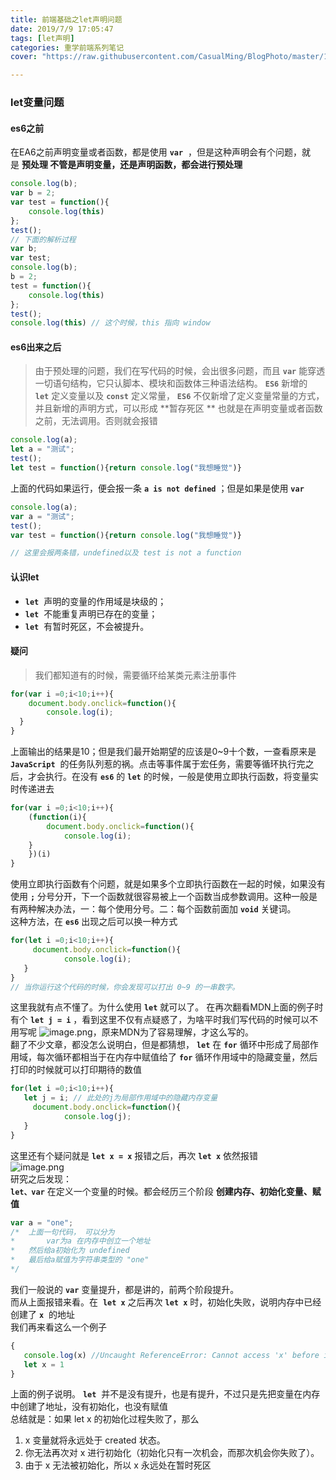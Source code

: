 ```yaml
---
title: 前端基础之let声明问题
date: 2019/7/9 17:05:47 
tags: [let声明]
categories: 重学前端系列笔记
cover: "https://raw.githubusercontent.com/CasualMing/BlogPhoto/master/19a7ec2661.jpg"

---
```


<a name="yuvss"></a>
### let变量问题
<a name="Cywoi"></a>
#### es6之前
在EA6之前声明变量或者函数，都是使用 **`var`**  ，但是这种声明会有个问题，就是 **预处理 **不管是声明变量，还是声明函数，都会进行**预处理**  
```javascript
console.log(b);
var b = 2;
var test = function(){
	console.log(this)
};
test();
// 下面的解析过程
var b;
var test;
console.log(b);
b = 2;
test = function(){
	console.log(this)
};
test();
console.log(this) // 这个时候，this 指向 window
```
<a name="6PlZP"></a>
#### es6出来之后
> 由于预处理的问题，我们在写代码的时候，会出很多问题，而且 **`var`** 能穿透一切语句结构，它只认脚本、模块和函数体三种语法结构。 **`ES6`** 新增的 **`let`** 定义变量以及 **`const`** 定义常量， **`ES6`** 不仅新增了定义变量常量的方式，并且新增的声明方式，可以形成 **暂存死区 ** 也就是在声明变量或者函数之前，无法调用。否则就会报错

```javascript
console.log(a);
let a = "测试";
test();
let test = function(){return console.log("我想睡觉")}
```
上面的代码如果运行，便会报一条 **`a is not defined`** ；但是如果是使用 **`var`** 
```javascript
console.log(a);
var a = "测试";
test();
var test = function(){return console.log("我想睡觉")}

// 这里会报两条错，undefined以及 test is not a function
```
<a name="gZ4Dr"></a>
#### 认识let

- **`let`**  声明的变量的作用域是块级的；
- **`let`**  不能重复声明已存在的变量；
- **`let`**  有暂时死区，不会被提升。
<a name="6uHWo"></a>
#### 疑问
> 我们都知道有的时候，需要循环给某类元素注册事件

```javascript
for(var i =0;i<10;i++){
	document.body.onclick=function(){
		console.log(i);	
  }
}
```
上面输出的结果是10；但是我们最开始期望的应该是0~9十个数，一查看原来是 **`JavaScript`**  的任务队列惹的祸。点击等事件属于宏任务，需要等循环执行完之后，才会执行。在没有 **`es6`** 的 **`let`** 的时候，一般是使用立即执行函数，将变量实时传递进去
```javascript
for(var i =0;i<10;i++){
	(function(i){
		document.body.onclick=function(){
			console.log(i);	
  	}
	})(i)	
}
```
使用立即执行函数有个问题，就是如果多个立即执行函数在一起的时候，如果没有使用 **`;`** 分号分开，下一个函数就很容易被上一个函数当成参数调用。这种一般是有两种解决办法，一：每个使用分号。二：每个函数前面加 **`void`** 关键词。<br />这种方法，在 **`es6`** 出现之后可以换一种方式
```javascript
for(let i =0;i<10;i++){
	 document.body.onclick=function(){
			console.log(i);	
   }
}
// 当你运行这个代码的时候，你会发现可以打出 0~9 的一串数字。
```
这里我就有点不懂了。为什么使用 **`let`** 就可以了。 在再次翻看MDN上面的例子时有个 **`let j = i`** ，看到这里不仅有点疑惑了，为啥平时我们写代码的时候可以不用写呢 ![image.png](https://cdn.nlark.com/yuque/0/2019/png/221851/1562593617300-71cc952b-7bf5-429b-b2a2-2e04f80921e0.png#align=left&display=inline&height=97&name=image.png&originHeight=224&originWidth=240&size=48660&status=done&width=104)，原来MDN为了容易理解，才这么写的。<br />翻了不少文章，都没怎么说明白，但是都猜想， **`let`** 在 **`for`** 循环中形成了局部作用域，每次循环都相当于在内存中赋值给了 **`for`** 循环作用域中的隐藏变量，然后打印的时候就可以打印期待的数值
```javascript
for(let i =0;i<10;i++){
   let j = i; // 此处的j为局部作用域中的隐藏内存变量
	 document.body.onclick=function(){
			console.log(j);	
   }
}
```
这里还有个疑问就是 **`let x = x`** 报错之后，再次 **`let x`** 依然报错<br />![image.png](https://cdn.nlark.com/yuque/0/2019/png/221851/1562659321374-c55608d9-beb3-4a84-89fb-13867c6eecd7.png#align=left&display=inline&height=293&name=image.png&originHeight=293&originWidth=743&size=21274&status=done&width=743)<br />研究之后发现：<br />**`let、var`** 在定义一个变量的时候。都会经历三个阶段 **创建内存、初始化变量、赋值**
```javascript
var a = "one";
/*  上面一句代码， 可以分为
*		var为a 在内存中创立一个地址
*   然后给a初始化为 undefined
*   最后给a赋值为字符串类型的 "one"
*/
```
我们一般说的 **`var`** 变量提升，都是讲的，前两个阶段提升。<br />而从上面报错来看。在  **`let x`** 之后再次 **`let x`** 时，初始化失败，说明内存中已经创建了 **`x`**  的地址<br />我们再来看这么一个例子
```javascript
{
   console.log(x) //Uncaught ReferenceError: Cannot access 'x' before initialization
   let x = 1
}
```
上面的例子说明。 **`let`**  并不是没有提升，也是有提升，不过只是先把变量在内存中创建了地址，没有初始化，也没有赋值<br />总结就是：如果 let x 的初始化过程失败了，那么

1. x 变量就将永远处于 created 状态。
1. 你无法再次对 x 进行初始化（初始化只有一次机会，而那次机会你失败了）。
1. 由于 x 无法被初始化，所以 x 永远处在暂时死区






